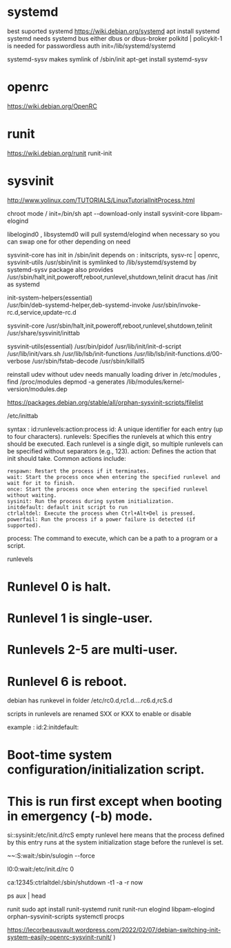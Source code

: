 # systemd
best suported systemd 
https://wiki.debian.org/systemd
apt install systemd
systemd needs systemd bus either dbus or dbus-broker
polkitd | policykit-1 is needed for passwordless auth 
init=/lib/systemd/systemd

systemd-sysv makes symlink of   /sbin/init 
 apt-get install systemd-sysv

# openrc
https://wiki.debian.org/OpenRC


# runit
https://wiki.debian.org/runit
 runit-init


# sysvinit
http://www.yolinux.com/TUTORIALS/LinuxTutorialInitProcess.html

chroot mode / init=/bin/sh 
apt --download-only install sysvinit-core libpam-elogind

libelogind0 , libsystemd0 will pull systemd/elogind when necessary so you can swap one for other depending on need

sysvinit-core has init in /sbin/init 
depends on : initscripts, sysv-rc |  openrc, sysvinit-utils 
/usr/sbin/init is symlinked to /lib/systemd/systemd by systemd-sysv package
also provides /usr/sbin/halt,init,poweroff,reboot,runlevel,shutdown,telinit
dracut has /init as systemd


init-system-helpers(essential)  
/usr/bin/deb-systemd-helper,deb-systemd-invoke
/usr/sbin/invoke-rc.d,service,update-rc.d


sysvinit-core
/usr/sbin/halt,init,poweroff,reboot,runlevel,shutdown,telinit
/usr/share/sysvinit/inittab
	
sysvinit-utils(essential) 
/usr/bin/pidof
/usr/lib/init/init-d-script
/usr/lib/init/vars.sh
/usr/lib/lsb/init-functions
/usr/lib/lsb/init-functions.d/00-verbose
/usr/sbin/fstab-decode
/usr/sbin/killall5

reinstall udev without udev needs manually loading driver in /etc/modules , find /proc/modules 
depmod -a 
generates /lib/modules/kernel-version/modules.dep



https://packages.debian.org/stable/all/orphan-sysvinit-scripts/filelist



/etc/inittab 

syntax : 
id:runlevels:action:process
id: A unique identifier for each entry (up to four characters).
runlevels: Specifies the runlevels at which this entry should be executed. Each runlevel is a single digit, so multiple runlevels can be specified without separators (e.g., 123).
action: Defines the action that init should take. Common actions include:
 
    respawn: Restart the process if it terminates.
    wait: Start the process once when entering the specified runlevel and wait for it to finish.
    once: Start the process once when entering the specified runlevel without waiting.
    sysinit: Run the process during system initialization.
    initdefault: default init script to run
    ctrlaltdel: Execute the process when Ctrl+Alt+Del is pressed.
    powerfail: Run the process if a power failure is detected (if supported).
    
process: The command to execute, which can be a path to a program or a script.

runlevels
# Runlevel 0 is halt.
# Runlevel 1 is single-user.
# Runlevels 2-5 are multi-user.
# Runlevel 6 is reboot.
debian has runkevel in folder /etc/rc0.d,rc1.d....rc6.d,rcS.d

scripts in runlevels are renamed SXX or KXX to enable or disable  

example :
id:2:initdefault:

# Boot-time system configuration/initialization script.
# This is run first except when booting in emergency (-b) mode.
si::sysinit:/etc/init.d/rcS
empty runlevel here means that the process defined by this entry runs at the system initialization stage before the runlevel is set. 

~~:S:wait:/sbin/sulogin --force


l0:0:wait:/etc/init.d/rc 0

ca:12345:ctrlaltdel:/sbin/shutdown -t1 -a -r now



ps aux | head




runit
sudo apt install runit-systemd  runit runit-run elogind libpam-elogind orphan-sysvinit-scripts systemctl procps


https://lecorbeausvault.wordpress.com/2022/02/07/debian-switching-init-system-easily-openrc-sysvinit-runit/
)
